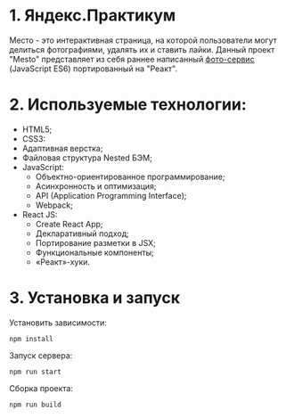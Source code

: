 # 1. Яндекс.Практикум
Место - это интерактивная страница, на которой пользователи могут делиться фотографиями, удалять их и ставить лайки.
Данный проект "Mesto" представляет из себя раннее написанный [фото-сервис](https://github.com/yulieyv/mesto) (JavaScript ES6) портированный на "Реакт".

# 2. Используемые технологии:
- HTML5;
- CSS3:
- Адаптивная верстка;
- Файловая структура Nested БЭМ;
- JavaScript:
  * Объектно-ориентированное программирование;
  * Асинхронность и оптимизация;
  * API (Application Programming Interface);
  * Webpack;
- React JS:
  * Create React App;
  * Декларативный подход;
  * Портирование разметки в JSX;
  * Функциональные компоненты;
  * «Реакт»-хуки.

# 3. Установка и запуск

Установить зависимости:
```
npm install
```
Запуск сервера:
```
npm run start
```
Сборка проекта:
```
npm run build
```
